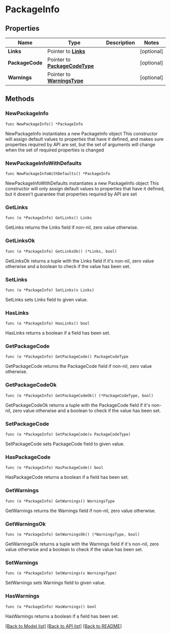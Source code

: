# PackageInfo

## Properties

Name | Type | Description | Notes
------------ | ------------- | ------------- | -------------
**Links** | Pointer to [**Links**](Links.md) |  | [optional] 
**PackageCode** | Pointer to [**PackageCodeType**](PackageCodeType.md) |  | [optional] 
**Warnings** | Pointer to [**WarningsType**](WarningsType.md) |  | [optional] 

## Methods

### NewPackageInfo

`func NewPackageInfo() *PackageInfo`

NewPackageInfo instantiates a new PackageInfo object
This constructor will assign default values to properties that have it defined,
and makes sure properties required by API are set, but the set of arguments
will change when the set of required properties is changed

### NewPackageInfoWithDefaults

`func NewPackageInfoWithDefaults() *PackageInfo`

NewPackageInfoWithDefaults instantiates a new PackageInfo object
This constructor will only assign default values to properties that have it defined,
but it doesn't guarantee that properties required by API are set

### GetLinks

`func (o *PackageInfo) GetLinks() Links`

GetLinks returns the Links field if non-nil, zero value otherwise.

### GetLinksOk

`func (o *PackageInfo) GetLinksOk() (*Links, bool)`

GetLinksOk returns a tuple with the Links field if it's non-nil, zero value otherwise
and a boolean to check if the value has been set.

### SetLinks

`func (o *PackageInfo) SetLinks(v Links)`

SetLinks sets Links field to given value.

### HasLinks

`func (o *PackageInfo) HasLinks() bool`

HasLinks returns a boolean if a field has been set.

### GetPackageCode

`func (o *PackageInfo) GetPackageCode() PackageCodeType`

GetPackageCode returns the PackageCode field if non-nil, zero value otherwise.

### GetPackageCodeOk

`func (o *PackageInfo) GetPackageCodeOk() (*PackageCodeType, bool)`

GetPackageCodeOk returns a tuple with the PackageCode field if it's non-nil, zero value otherwise
and a boolean to check if the value has been set.

### SetPackageCode

`func (o *PackageInfo) SetPackageCode(v PackageCodeType)`

SetPackageCode sets PackageCode field to given value.

### HasPackageCode

`func (o *PackageInfo) HasPackageCode() bool`

HasPackageCode returns a boolean if a field has been set.

### GetWarnings

`func (o *PackageInfo) GetWarnings() WarningsType`

GetWarnings returns the Warnings field if non-nil, zero value otherwise.

### GetWarningsOk

`func (o *PackageInfo) GetWarningsOk() (*WarningsType, bool)`

GetWarningsOk returns a tuple with the Warnings field if it's non-nil, zero value otherwise
and a boolean to check if the value has been set.

### SetWarnings

`func (o *PackageInfo) SetWarnings(v WarningsType)`

SetWarnings sets Warnings field to given value.

### HasWarnings

`func (o *PackageInfo) HasWarnings() bool`

HasWarnings returns a boolean if a field has been set.


[[Back to Model list]](../README.md#documentation-for-models) [[Back to API list]](../README.md#documentation-for-api-endpoints) [[Back to README]](../README.md)



